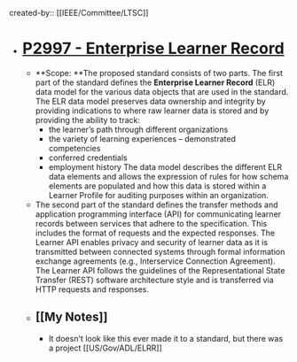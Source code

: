 created-by:: [[IEEE/Committee/LTSC]]

- # [P2997 - Enterprise Learner Record](https://sagroups.ieee.org/p2997/)
	- **Scope: **The proposed standard consists of two parts. The first part of the standard defines the **Enterprise Learner Record** (ELR) data model for the various data objects that are used in the standard. The ELR data model preserves data ownership and integrity by providing indications to where raw learner data is stored and by providing the ability to track:
		- the learner’s path through different organizations
		- the variety of learning experiences – demonstrated competencies
		- conferred credentials
		- employment history The data model describes the different ELR data elements and allows the expression of rules for how schema elements are populated and how this data is stored within a Learner Profile for auditing purposes within an organization.
	- The second part of the standard defines the transfer methods and application programming interface (API) for communicating learner records between services that adhere to the specification. This includes the format of requests and the expected responses. The Learner API enables privacy and security of learner data as it is transmitted between connected systems through formal information exchange agreements (e.g., Interservice Connection Agreement). The Learner API follows the guidelines of the Representational State Transfer (REST) software architecture style and is transferred via HTTP requests and responses.
	- ## [[My Notes]]
		- It doesn't look like this ever made it to a standard, but there was a project [[US/Gov/ADL/ELRR]]
